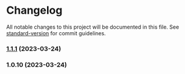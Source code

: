 # Changelog

All notable changes to this project will be documented in this file. See [standard-version](https://github.com/conventional-changelog/standard-version) for commit guidelines.

### [1.1.1](https://github.com/warmwind/react-use-howxm/compare/v1.0.10...v1.1.1) (2023-03-24)

### 1.0.10 (2023-03-24)
